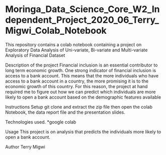 # Moringa_Data_Science_Core_W2_Independent_Project_2020_06_Terry_Migwi_Colab_Notebook
This repository contains a colab notebook containing a project on Exploratory Data Analysis of Uni-variate, Bi-variate  and Multi-variate Analysis of Financial Dataset

Description of the project
Financial inclusion is an essential contributor to long term economic growth. One strong indicator of financial inclusion is access to a bank account. 
This means that the more individuals who have access to a bank account in a country, the more promising it is to the economic growth of this country. 
For this reason, the project at hand required me to figure out how we can predict which individuals are more likely to open a bank account based 
on the demographic features available

Instructions
Setup git clone  and extract the zip file then open the colab Notebook, the data report file and the presentation slides.

Technologies used.
*google colab

Usage
This project is on analysis  that predicts the individuals more likely to open a bank account.

Author
Terry Migwi
